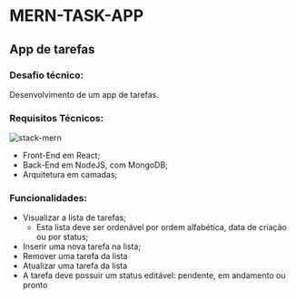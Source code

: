 # MERN-TASK-APP

## App de tarefas

### Desafio técnico: 
 Desenvolvimento de um app de tarefas. 

### Requisitos Técnicos: 
![stack-mern](https://www.bocasay.com/wp-content/uploads/2020/03/MERN-stack-1.png)
- Front-End em React;
- Back-End em NodeJS, com MongoDB;
- Arquitetura em camadas;

### Funcionalidades: 
- Visualizar a lista de tarefas;
  - Esta lista deve ser ordenável por ordem alfabética, data de criação ou por status;
- Inserir uma nova tarefa na lista;
- Remover uma tarefa da lista
- Atualizar uma tarefa da lista
- A tarefa deve possuir um status editável: pendente, em andamento ou pronto 